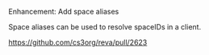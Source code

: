 Enhancement: Add space aliases

Space aliases can be used to resolve spaceIDs in a client.

https://github.com/cs3org/reva/pull/2623
